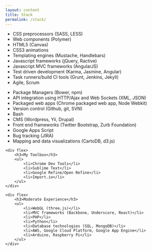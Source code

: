 ```yaml
---
layout: content
title: Stack
permalink: /stack/
---
```


<div horizontal layout justified>
	<div flex>
		<ul>
			<li>CSS preprocessors (SASS, LESS)</li>
			<li>Web components (Polymer)</li>
			<li>HTML5 (Canvas)</li>
			<li>CSS3 animations</li>
			<li>Templating engines (Mustache, Handlebars)</li>
			<li>Javascript frameworks (jQuery, Ractive)</li>
			<li>Javascript MVC frameworks (AngularJS)</li>
			<li>Test driven development (Karma, Jasmine, Angular)</li>
			<li>Task runners/build CI tools (Grunt, Jenkins, Jekyll)</li>
			<li>Agile, Scrum</li>
		</ul>
	</div>
	<div flex>
		<ul>
			<li>Package Managers (Bower, npm)</li>
			<li>API integration using HTTP/Ajax and Web Sockets (XML, JSON)</li>
			<li>Packaged web apps (Chrome packaged web app, Node Webkit)</li>
			<li>Version control (Github, git, SVN)</li>
			<li>Bash</li>
			<li>CMS (Wordpress, Yii, Drupal)</li>
			<li>Front end frameworks (Twitter Bootstrap, Zurb Foundation)</li>
			<li>Google Apps Script</li>
			<li>Bug tracking (JIRA)</li>
			<li>Mapping and data visualizations (CartoDB, d3.js)</li>
		</ul>
	</div>
</div>

<div horizontal layout justified>

	<div flex>
		<h3>My Toolbox</h3>
		<ul>
			<li>Chrome Dev Tools</li>
			<li>Sublime Text</li>
			<li>Google Refine/Open Refine</li>
			<li>Import.io</li>
		</ul>
	</div>

	<div flex>
		<h3>Moderate Experience</h3>
		<ul>
			<li>WebGL (three.js)</li>
			<li>MVC frameworks (Backbone, Underscore, React)</li>
			<li>PHP</li>
			<li>Python</li>
			<li>Database technologies (SQL, MongoDB)</li>
			<li>AWS, Google Cloud Platform, Google App Engine</li>
			<li>Arduino, Raspberry Pi</li>
		</ul>
	</div>
	
</div>
